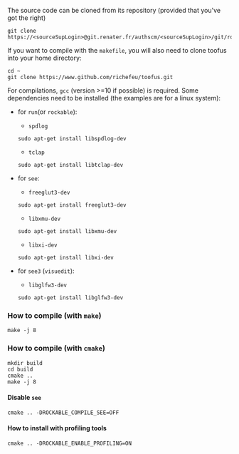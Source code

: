The source code can be cloned from its repository (provided that you've got the right)

```
git clone https://<sourceSupLogin>@git.renater.fr/authscm/<sourceSupLogin>/git/rockable/rockable.git
```

If you want to compile with the `makefile`, you will also need to clone toofus into your home directory:

```
cd ~
git clone https://www.github.com/richefeu/toofus.git
```

For compilations, `gcc` (version >=10 if possible) is required.
Some dependencies need to be installed (the examples are for a linux system):

- for `run`(or `rockable`):
 
  - `spdlog`
  
  ```
  sudo apt-get install libspdlog-dev
  ```
  
  - `tclap`
  
  ```
  sudo apt-get install libtclap-dev
  ```

- for `see`:


  - `freeglut3-dev`

  ```
  sudo apt-get install freeglut3-dev 
  ```

  - `libxmu-dev`
  
  ```
  sudo apt-get install libxmu-dev
  ```

  - `libxi-dev`

  ```
  sudo apt-get install libxi-dev
  ```
  
- for `see3` (`visuedit`):

  - `libglfw3-dev`  

  ```
  sudo apt-get install libglfw3-dev
  ```

### How to compile (with `make`)

```
make -j 8
```

### How to compile (with `cmake`)
 
```
mkdir build
cd build
cmake ..
make -j 8
```

#### Disable `see`

```
cmake .. -DROCKABLE_COMPILE_SEE=OFF
```

#### How to install with profiling tools

```
cmake .. -DROCKABLE_ENABLE_PROFILING=ON
```
